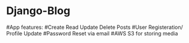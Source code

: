 # Django-Blog
#App features:
#Create Read Update Delete Posts
#User Registeration/ Profile Update
#Password Reset via email
#AWS S3 for storing media
